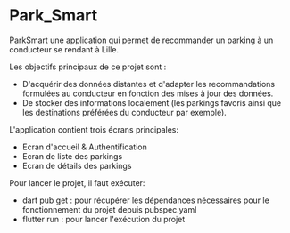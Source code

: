 # Park_Smart
ParkSmart une application qui permet de recommander un parking à un conducteur se rendant à Lille.


Les objectifs principaux de ce projet sont :
- D'acquérir des données distantes et d'adapter les recommandations formulées au conducteur en fonction des mises à jour des données.
- De stocker des informations localement (les parkings favoris ainsi que les destinations préférées du conducteur par exemple).


L'application contient trois écrans principales:


- Ecran d'accueil & Authentification
- Ecran de liste des parkings
- Ecran de détails des parkings




Pour lancer le projet, il faut exécuter:


-   dart pub get : pour récupérer les dépendances nécessaires pour le fonctionnement du projet depuis pubspec.yaml
-   flutter run : pour lancer l'exécution du projet

